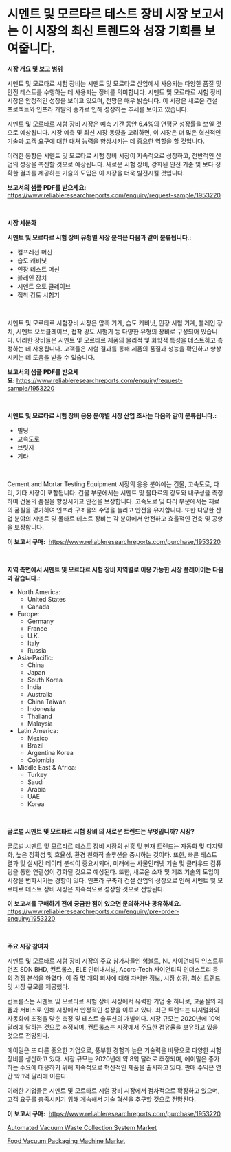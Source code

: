 <p><h1>시멘트 및 모르타르 테스트 장비 시장 보고서는 이 시장의 최신 트렌드와 성장 기회를 보여줍니다.</h1></p><p><strong>시장 개요 및 보고 범위</strong></p>
<p><p>시멘트 및 모르타르 시험 장비는 시멘트 및 모르타르 산업에서 사용되는 다양한 품질 및 안전 테스트를 수행하는 데 사용되는 장비를 의미합니다. 시멘트 및 모르타르 시험 장비 시장은 안정적인 성장을 보이고 있으며, 전망은 매우 밝습니다. 이 시장은 새로운 건설 프로젝트와 인프라 개발의 증가로 인해 성장하는 추세를 보이고 있습니다.</p><p>시멘트 및 모르타르 시험 장비 시장은 예측 기간 동안 6.4%의 연평균 성장률을 보일 것으로 예상됩니다. 시장 예측 및 최신 시장 동향을 고려하면, 이 시장은 더 많은 혁신적인 기술과 고객 요구에 대한 대처 능력을 향상시키는 데 중요한 역할을 할 것입니다.</p><p>이러한 동향은 시멘트 및 모르타르 시험 장비 시장이 지속적으로 성장하고, 전반적인 산업의 성장을 촉진할 것으로 예상됩니다. 새로운 시험 장비, 강화된 안전 기준 및 보다 정확한 결과를 제공하는 기술의 도입은 이 시장을 더욱 발전시킬 것입니다.</p></p>
<p><strong>보고서의 샘플 PDF를 받으세요:</strong> <a href="https://www.reliableresearchreports.com/enquiry/request-sample/1953220">https://www.reliableresearchreports.com/enquiry/request-sample/1953220</a></p>
<p>&nbsp;</p>
<p><strong>시장 세분화</strong></p>
<p><strong>시멘트 및 모르타르 시험 장비 유형별 시장 분석은 다음과 같이 분류됩니다.:</strong></p>
<p><ul><li>컴프레션 머신</li><li>습도 캐비닛</li><li>인장 테스트 머신</li><li>블레인 장치</li><li>시멘트 오토 클레이브</li><li>접착 강도 시험기</li></ul></p>
<p>&nbsp;</p>
<p><p>시멘트 및 모르타르 시험장비 시장은 압축 기계, 습도 캐비닛, 인장 시험 기계, 블레인 장치, 시멘트 오토클레이브, 접착 강도 시험기 등 다양한 유형의 장비로 구성되어 있습니다. 이러한 장비들은 시멘트 및 모르타르 제품의 물리적 및 화학적 특성을 테스트하고 측정하는 데 사용됩니다. 고객들은 시험 결과를 통해 제품의 품질과 성능을 확인하고 향상시키는 데 도움을 받을 수 있습니다.</p></p>
<p><strong>보고서의 샘플 PDF를 받으세요:</strong>&nbsp;<a href="https://www.reliableresearchreports.com/enquiry/request-sample/1953220">https://www.reliableresearchreports.com/enquiry/request-sample/1953220</a></p>
<p>&nbsp;</p>
<p><strong> 시멘트 및 모르타르 시험 장비 응용 분야별 시장 산업 조사는 다음과 같이 분류됩니다.:</strong></p>
<p><ul><li>빌딩</li><li>고속도로</li><li>브릿지</li><li>기타</li></ul></p>
<p>&nbsp;</p>
<p><p>Cement and Mortar Testing Equipment 시장의 응용 분야에는 건물, 고속도로, 다리, 기타 시장이 포함됩니다. 건물 부문에서는 시멘트 및 몰타르의 강도와 내구성을 측정하여 건물의 품질을 향상시키고 안전을 보장합니다. 고속도로 및 다리 부문에서는 재료의 품질을 평가하여 인프라 구조물의 수명을 늘리고 안전을 유지합니다. 또한 다양한 산업 분야의 시멘트 및 몰타르 테스트 장비는 각 분야에서 안전하고 효율적인 건축 및 공항을 보장합니다.</p></p>
<p><strong>이 보고서 구매:</strong>&nbsp; <a href="https://www.reliableresearchreports.com/purchase/1953220">https://www.reliableresearchreports.com/purchase/1953220</a></p>
<p>&nbsp;</p>
<p><strong>지역 측면에서 시멘트 및 모르타르 시험 장비 지역별로 이용 가능한 시장 플레이어는 다음과 같습니다.:</strong></p>
<p><ul>
    <li>
        North America:
        <ul>
            <li>United States</li>
            <li>Canada</li>
        </ul>
    </li>
    <li>
        Europe:
        <ul>
            <li>Germany</li>
            <li>France</li>
            <li>U.K.</li>
            <li>Italy</li>
            <li>Russia</li>
        </ul>
    </li>
    <li>
        Asia-Pacific:
        <ul>
            <li>China</li>
            <li>Japan</li>
            <li>South Korea</li>
            <li>India</li>
            <li>Australia</li>
            <li>China Taiwan</li>
            <li>Indonesia</li>
            <li>Thailand</li>
            <li>Malaysia</li>
        </ul>
    </li>
    <li>
        Latin America:
        <ul>
            <li>Mexico</li>
            <li>Brazil</li>
            <li>Argentina Korea</li>
            <li>Colombia</li>
        </ul>
    </li>
    <li>
        Middle East & Africa:
        <ul>
            <li>Turkey</li>
            <li>Saudi</li>
            <li>Arabia</li>
            <li>UAE</li>
            <li>Korea</li>
        </ul>
    </li>
    </ul></p>
<p>&nbsp;</p>
<p><strong>글로벌 시멘트 및 모르타르 시험 장비 의 새로운 트렌드는 무엇입니까? 시장?</strong></p>
<p><p>글로벌 시멘트 및 모르타르 테스트 장비 시장의 신흥 및 현재 트렌드는 자동화 및 디지털화, 높은 정확성 및 효율성, 환경 친화적 솔루션을 중시하는 것이다. 또한, 빠른 테스트 결과 및 실시간 데이터 분석이 중요시되며, 미래에는 사물인터넷 기술 및 클라우드 컴퓨팅을 통한 연결성이 강화될 것으로 예상된다. 또한, 새로운 소재 및 제조 기술의 도입이 시장을 변화시키는 경향이 있다. 인프라 구축과 건설 산업의 성장으로 인해 시멘트 및 모르타르 테스트 장비 시장은 지속적으로 성장할 것으로 전망된다.</p></p>
<p><strong>이 보고서를 구매하기 전에 궁금한 점이 있으면 문의하거나 공유하세요.</strong>- <a href="https://www.reliableresearchreports.com/enquiry/pre-order-enquiry/1953220">https://www.reliableresearchreports.com/enquiry/pre-order-enquiry/1953220</a></p>
<p>&nbsp;</p>
<p><strong>주요 시장 참여자</strong></p>
<p><p>시멘트 및 모르타르 시험 장비 시장의 주요 참가자들인 험볼트, NL 사이언티픽 인스트루먼츠 SDN BHD, 컨트롤스, ELE 인터내셔널, Accro-Tech 사이언티픽 인더스트리 등의 경쟁 분석을 하였다. 이 중 몇 개의 회사에 대해 자세한 정보, 시장 성장, 최신 트렌드 및 시장 규모를 제공했다.</p><p>컨트롤스는 시멘트 및 모르타르 시험 장비 시장에서 유력한 기업 중 하나로, 고품질의 제품과 서비스로 인해 시장에서 안정적인 성장을 이루고 있다. 최근 트렌드는 디지털화와 자동화에 초점을 맞춘 측정 및 테스트 솔루션의 개발이다. 시장 규모는 2020년에 10억 달러에 달하는 것으로 추정되며, 컨트롤스는 시장에서 주요한 점유율을 보유하고 있을 것으로 전망된다.</p><p>에이밀은 또 다른 중요한 기업으로, 풍부한 경험과 높은 기술력을 바탕으로 다양한 시험 장비를 생산하고 있다. 시장 규모는 2020년에 약 8억 달러로 추정되며, 에이밀은 증가하는 수요에 대응하기 위해 지속적으로 혁신적인 제품을 출시하고 있다. 판매 수익은 연간 약 1억 달러에 이른다.</p><p>이러한 기업들은 시멘트 및 모르타르 시험 장비 시장에서 점차적으로 확장하고 있으며, 고객 요구를 충족시키기 위해 계속해서 기술 혁신을 추구할 것으로 전망된다.</p></p>
<p><strong>이 보고서 구매:</strong>&nbsp;&nbsp;<a href="https://www.reliableresearchreports.com/purchase/1953220">https://www.reliableresearchreports.com/purchase/1953220</a></p>
<p><p><a href="https://view.publitas.com/reportprime-1/automated-vacuum-waste-collection-system-market-size-evaluating-its-market-trends-growth-and-projections-2024-2031/">Automated Vacuum Waste Collection System Market</a></p><p><a href="https://view.publitas.com/reportprime-1/food-vacuum-packaging-machine-market-size-share-trends-analysis-report-by-material-by-type-by-end-user-by-region-and-segment-forecasts-2024-2031/">Food Vacuum Packaging Machine Market</a></p></p>

